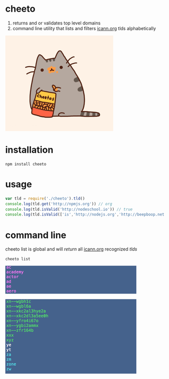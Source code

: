 # cheeto

1. returns and or validates top level domains
2. command line utility that lists and filters [icann.org](http://data.iana.org/TLD/tlds-alpha-by-domain.txt) tlds alphabetically

![](./cheetos-pusheen.gif?raw=true)


# installation

    npm install cheeto

# usage

```javascript
var tld = require('./cheeto').tld() 
console.log(tld.get('http://npmjs.org')) // org
console.log(tld.isValid('http://nodeschool.io')) // true
console.log(tld.isValid(['is','http://nodejs.org','http://beepboop.net','cropdust'])) // [1,1,1,0]
```

# command line
cheeto list is global and will *return* all [icann.org](http://data.iana.org/TLD/tlds-alpha-by-domain.txt) recognized *tlds*

    cheeto list 
![](./images/cheeto-list-1.png?raw=true)

![](./images/cheeto-list-2.png?raw=true)
